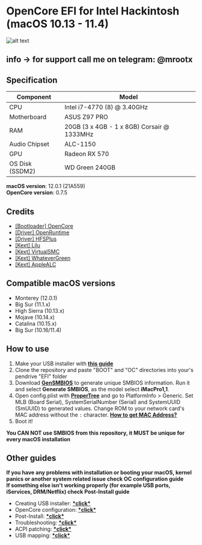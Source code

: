 # OpenCore EFI for Intel Hackintosh (macOS 10.13 - 11.4)

![alt text](https://github.com/gabrielmaialva33/efi-opencore-z97p/blob/master/.github/images/img.jpg?raw=true)

## **info** -> for support call me on telegram: @mrootx

## Specification

| **Component**   | **Model**                                  |
| --------------- | ------------------------------------------ |
| CPU             | Intel i7-4770 (8) @ 3.40GHz                |
| Motherboard     | ASUS Z97 PRO                               |
| RAM             | 20GB (3 x 4GB - 1 x 8GB) Corsair @ 1333MHz |
| Audio Chipset   | ALC-1150                                   |
| GPU             | Radeon RX 570                              |
| OS Disk (SSDM2) | WD Green 240GB                             |

**macOS version**: 12.0.1 (21A559)  
**OpenCore version**: 0.7.5

## Credits

- [[Bootloader] OpenCore](https://github.com/acidanthera/OpenCorePkg)
- [[Driver] OpenRuntime](https://github.com/acidanthera/OpenCorePkg)
- [[Driver] HFSPlus](https://github.com/acidanthera/OcBinaryData/blob/master/Drivers/HfsPlus.efi)
- [[Kext] Lilu](https://github.com/acidanthera/Lilu)
- [[Kext] VirtualSMC](https://github.com/acidanthera/VirtualSMC)
- [[Kext] WhateverGreen](https://github.com/acidanthera/WhateverGreen)
- [[Kext] AppleALC](https://github.com/acidanthera/AppleALC)

## Compatible macOS versions

- Monterey (12.0.1)
- Big Sur (11.1.x)
- High Sierra (10.13.x)
- Mojave (10.14.x)
- Catalina (10.15.x)
- Big Sur (10.16/11.4)

## How to use

1. Make your USB installer with [**this guide**](https://dortania.github.io/OpenCore-Install-Guide/installer-guide/)
2. Clone the repository and paste "BOOT" and "OC" directories into your's pendrive "EFI" folder
3. Download [**GenSMBIOS**](https://github.com/corpnewt/GenSMBIOS) to generate unique SMBIOS information. Run it and select **Generate SMBIOS**, as the model select **iMacPro1,1**.
4. Open config.plist with [**ProperTree**](https://github.com/corpnewt/ProperTree) and go to PlatformInfo > Generic. Set MLB (Board Serial), SystemSerialNumber (Serial) and SystemUUID (SmUUID) to generated values. Change ROM to your network card's MAC address without the `:` character. [**How to get MAC Address?**](https://www.wikihow.com/Find-the-MAC-Address-of-Your-Computer)
5. Boot it!

**You CAN NOT use SMBIOS from this repository, it MUST be unique for every macOS installation**

## Other guides

**If you have any problems with installation or booting your macOS, kernel panics or another system related issue check OC configuration guide**  
**If something else isn't working properly (for example USB ports, iServices, DRM/Netflix) check Post-Install guide**

- Creating USB installer: [**\*click\***](https://dortania.github.io/OpenCore-Install-Guide/installer-guide/)
- OpenCore configuration: [**\*click\***](https://dortania.github.io/OpenCore-Install-Guide/AMD/zen.html)
- Post-Install: [**\*click\***](https://dortania.github.io/OpenCore-Post-Install/)
- Troubleshooting: [**\*click\***](https://dortania.github.io/OpenCore-Post-Install/)
- ACPI patching: [**\*click\***](https://dortania.github.io/Getting-Started-With-ACPI/)
- USB mapping: [**\*click\***](https://dortania.github.io/OpenCore-Post-Install/usb/)
